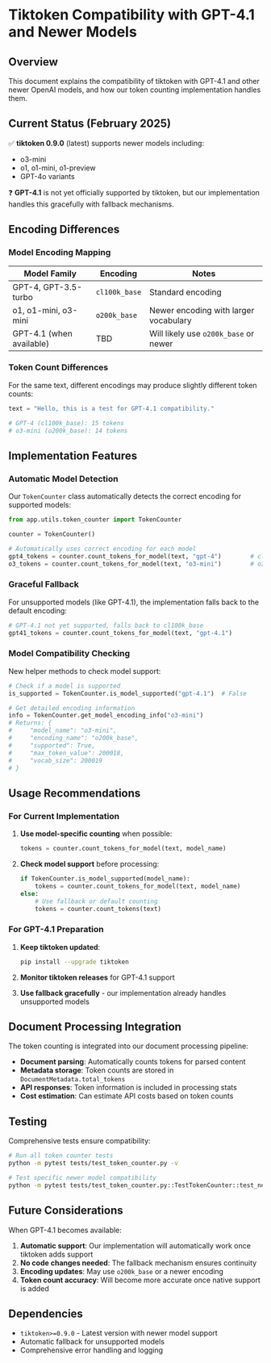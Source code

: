 # Tiktoken Compatibility with GPT-4.1 and Newer Models

## Overview

This document explains the compatibility of tiktoken with GPT-4.1 and other
newer OpenAI models, and how our token counting implementation handles them.

## Current Status (February 2025)

✅ **tiktoken 0.9.0** (latest) supports newer models including:

- o3-mini
- o1, o1-mini, o1-preview
- GPT-4o variants

❓ **GPT-4.1** is not yet officially supported by tiktoken, but our
implementation handles this gracefully with fallback mechanisms.

## Encoding Differences

### Model Encoding Mapping

| Model Family | Encoding | Notes |
|--------------|----------|-------|
| GPT-4, GPT-3.5-turbo | `cl100k_base` | Standard encoding |
| o1, o1-mini, o3-mini | `o200k_base` | Newer encoding with larger vocabulary |
| GPT-4.1 (when available) | TBD | Will likely use `o200k_base` or newer |

### Token Count Differences

For the same text, different encodings may produce slightly different token
counts:

```python
text = "Hello, this is a test for GPT-4.1 compatibility."

# GPT-4 (cl100k_base): 15 tokens
# o3-mini (o200k_base): 14 tokens
```

## Implementation Features

### Automatic Model Detection

Our `TokenCounter` class automatically detects the correct encoding for
supported models:

```python
from app.utils.token_counter import TokenCounter

counter = TokenCounter()

# Automatically uses correct encoding for each model
gpt4_tokens = counter.count_tokens_for_model(text, "gpt-4")        # cl100k_base
o3_tokens = counter.count_tokens_for_model(text, "o3-mini")        # o200k_base
```

### Graceful Fallback

For unsupported models (like GPT-4.1), the implementation falls back to the
default encoding:

```python
# GPT-4.1 not yet supported, falls back to cl100k_base
gpt41_tokens = counter.count_tokens_for_model(text, "gpt-4.1")
```

### Model Compatibility Checking

New helper methods to check model support:

```python
# Check if a model is supported
is_supported = TokenCounter.is_model_supported("gpt-4.1")  # False

# Get detailed encoding information
info = TokenCounter.get_model_encoding_info("o3-mini")
# Returns: {
#     "model_name": "o3-mini",
#     "encoding_name": "o200k_base",
#     "supported": True,
#     "max_token_value": 200018,
#     "vocab_size": 200019
# }
```

## Usage Recommendations

### For Current Implementation

1. **Use model-specific counting** when possible:

   ```python
   tokens = counter.count_tokens_for_model(text, model_name)
   ```

2. **Check model support** before processing:

   ```python
   if TokenCounter.is_model_supported(model_name):
       tokens = counter.count_tokens_for_model(text, model_name)
   else:
       # Use fallback or default counting
       tokens = counter.count_tokens(text)
   ```

### For GPT-4.1 Preparation

1. **Keep tiktoken updated**:

   ```bash
   pip install --upgrade tiktoken
   ```

2. **Monitor tiktoken releases** for GPT-4.1 support

3. **Use fallback gracefully** - our implementation already handles
   unsupported models

## Document Processing Integration

The token counting is integrated into our document processing pipeline:

- **Document parsing**: Automatically counts tokens for parsed content
- **Metadata storage**: Token counts are stored in `DocumentMetadata.total_tokens`
- **API responses**: Token information is included in processing stats
- **Cost estimation**: Can estimate API costs based on token counts

## Testing

Comprehensive tests ensure compatibility:

```bash
# Run all token counter tests
python -m pytest tests/test_token_counter.py -v

# Test specific newer model compatibility
python -m pytest tests/test_token_counter.py::TestTokenCounter::test_newer_models_compatibility -v
```

## Future Considerations

When GPT-4.1 becomes available:

1. **Automatic support**: Our implementation will automatically work once
   tiktoken adds support
2. **No code changes needed**: The fallback mechanism ensures continuity
3. **Encoding updates**: May use `o200k_base` or a newer encoding
4. **Token count accuracy**: Will become more accurate once native support
   is added

## Dependencies

- `tiktoken>=0.9.0` - Latest version with newer model support
- Automatic fallback for unsupported models
- Comprehensive error handling and logging
